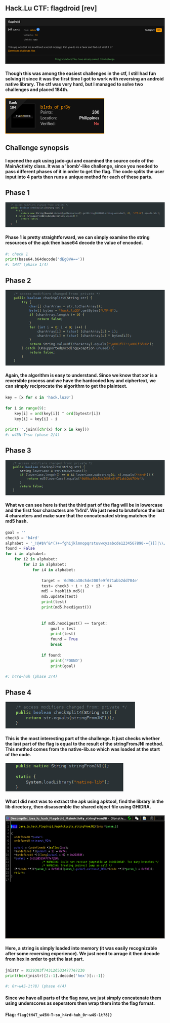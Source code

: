 ## Hack.Lu CTF: flagdroid [rev]
![](description.png)

#### Though this was among the easiest challenges in the ctf, I still had fun solving it since it was the first time I got to work with reversing an android native library. The ctf was very hard, but I managed to solve two challenges and placed 184th.
![](leaderboard.png)

## Challenge synopsis
#### I opened the apk using jadx-gui and examined the source code of the MainActivity class. It was a 'bomb'-like challenge, since you needed to pass different phases of it in order to get the flag. The code splits the user input into 4 parts then runs a unique method for each of these parts.

## Phase 1
![](phase1.png)

#### Phase 1 is pretty straightforward, we can simply examine the string resources of the apk then base64 decode the value of encoded.

```python
#: check 1
print(base64.b64decode('dEg0VA=='))
#: tH4T (phase 1/4)
```

## Phase 2
![](phase2.png)

#### Again, the algorithm is easy to understand. Since we know that xor is a reversible process and we have the hardcoded key and ciphertext, we can simply reciprocate the algorithm to get the plaintext.

```python
key = [x for x in 'hack.lu20']

for i in range(9):
	key[i] = ord(key[i]) ^ ord(bytestr[i])
	key[i] = key[i] - i

print(''.join([chr(x) for x in key]))
#: w45N-T~so (phase 2/4)
```

## Phase 3
![](phase3.png)

#### What we can see here is that the third part of the flag will be in lowercase and the first four characters are 'h4rd'. We just need to bruteforce the last 4 characters and make sure that the concatenated string matches the md5 hash.

```python
goal = ''
check3 = 'h4rd'
alphabet = '_!@#$%^&*()+~fghijklmnopqrstuvwxyzabcde1234567890-={}[]|\\/?.>,<'
found = False
for i in alphabet:
	for i2 in alphabet:
		for i3 in alphabet:
			for i4 in alphabet:

				target = '6d90ca30c5de200fe9f671abb2dd704e'
				test= check3 + i + i2 + i3 + i4
				md5 = hashlib.md5()
				md5.update(test)
				print(test)
				print(md5.hexdigest())
				

				if md5.hexdigest() == target:
					goal = test
					print(test)
					found = True
					break

				if found: 
					print('FOUND')
					print(goal)

#: h4rd~huh (phase 3/4)
```

## Phase 4
![](phase4.png)

#### This is the most interesting part of the challenge. It just checks whether the last part of the flag is equal to the result of the stringFromJNI method. This method comes from the native-lib.so which was loaded at the start of the code.
![](native_decl.png)

#### What I did next was to extract the apk using apktool, find the library in the lib directory, then disassemble the shared object file using GHIDRA.
![](jni_ghidra.png)

#### Here, a string is simply loaded into memory (it was easily recognizable after some reversing experience). We just need to arrage it then decode from hex in order to get the last part.

```python
jnistr = 0x29383f74312d5334777e7230
print(hex(jnistr)[2:-1].decode('hex')[::-1])

#: 0r~w4S-1t?8) (phase 4/4)
```

#### Since we have all parts of the flag now, we just simply concatenate them using underscores as seperators then wrap them into the flag format.
#### Flag: `flag{tH4T_w45N-T~so_h4rd~huh_0r~w4S-1t?8)}`